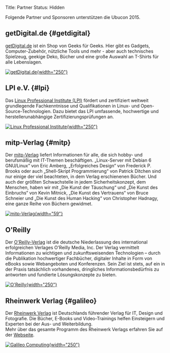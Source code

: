 Title: Partner
Status: Hidden

Folgende Partner und Sponsoren unterstützen die Ubucon 2015.

getDigital.de {#getdigital}
-------------

[getDigital.de](http://getdigital.de/) ist ein Shop von Geeks für Geeks.
Hier gibt es Gadgets, Computer-Zubehör, nützliche Tools und mehr - aber
auch technisches Spielzeug, geekige Deko, Bücher und eine große Auswahl
an T-Shirts für alle Lebenslagen.

[![getDigital.de](http://ubucon.de/sites/ubucon.de/files/getdigital.png){width="250"}](http://getdigital.de/)

LPI e.V. {#lpi}
--------

Das [Linux Professional Institute (LPI)](http://www.lpi.org/) fördert
und zertifiziert weltweit grundlegende Fachkenntnisse und
Qualifikationen in Linux- und Open-Source-Technologien. Dazu bietet das
LPI umfassende, hochwertige und herstellerunabhängige
Zertifizierungsprüfungen an.

[![Linux Professional
Institute](http://ubucon.de/sites/ubucon.de/files/LPI_logo_1_kl.jpg){width="250"}](http://www.lpice.eu/de/home.html)

mitp-Verlag {#mitp}
-----------

Der [mitp-Verlag](http://www.it-fachportal.de/) liefert Informationen
für alle, die sich hobby- und berufsmäßig mit IT-Themen beschäftigen.
„Linux-Server mit Debian 6 GNU/Linux“ von Eric Amberg, „Erfolgreiches
Design“ von Frederick P. Brooks oder auch „Shell-Skript Programmierung“
von Patrick Ditchen sind nur einige der viel beachteten, in dem Verlag
erschienenen Bücher. Und auch der größten Schwachstelle in jedem
Sicherheitskonzept, dem Menschen, haben wir mit „Die Kunst der
Täuschung“ und „Die Kunst des Einbruchs“ von Kevin Mitnick, „Die Kunst
des Vertrauens“ von Bruce Schneier und „Die Kunst des Human Hacking“ von
Christopher Hadnagy, eine ganze Reihe von Büchern gewidmet.

[![mitp-Verlag](http://ubucon.de/sites/ubucon.de/files/mitp%20_logo.jpg){width="59"}](http://www.it-fachportal.de/)

O'Reilly
--------

Der [O'Reilly-Verlag](http://www.oreilly.de/) ist die deutsche
Niederlassung des international erfolgreichen Verlages O'Reilly Media,
Inc. Der Verlag vermittelt Informationen zu wichtigen und
zukunftsweisenden Technologien – durch die Publikation hochwertiger
Fachbücher, digitaler Inhalte in Form von eBooks sowie Webangeboten und
Konferenzen. Sein Ziel ist stets, auf ein in der Praxis tatsächlich
vorhandenes, dringliches Informationsbedürfnis zu antworten und
fundierte Lösungskonzepte zu bieten.

[![O'Reilly](http://ubucon.de/sites/ubucon.de/files/oreilly_logo_4c.jpg){width="250"}](http://www.oreilly.de/)

Rheinwerk Verlag {#galileo}
----------------

Der [Rheinwerk Verlag](https://www.rheinwerk-verlag.de) ist Deutschlands
führender Verlag für IT, Design und Fotografie. Die Bücher, E-Books und
Video-Trainings helfen Einsteigern und Experten bei der Aus- und
Weiterbildung.\
Mehr über das gesamte Programm des Rheinwerk Verlags erfahren Sie auf
der [Webseite](https://www.rheinwerk-verlag.de).

[![Galileo
Computing](http://ubucon.de/sites/ubucon.de/files/Rheinwerk_box_RGB_300px.jpg){width="250"}](https://www.rheinwerk-verlag.de/)

